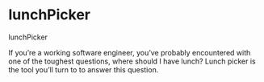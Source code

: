 # lunchPicker
lunchPicker

If you’re a working software engineer, you’ve probably encountered with one of the toughest questions, where should I have lunch?
Lunch picker is the tool you’ll turn to to answer this question.
